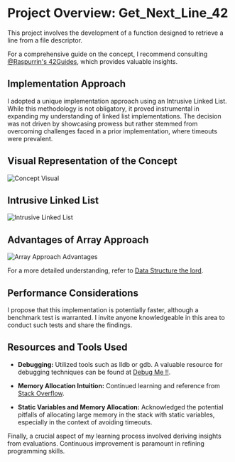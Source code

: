 # Project Overview: Get_Next_Line_42

This project involves the development of a function designed to retrieve a line from a file descriptor.

For a comprehensive guide on the concept, I recommend consulting [@Raspurrin's 42Guides](https://github.com/Raspurrin/42Guides/blob/main/get_next_line/get_next_line.md), which provides valuable insights.

## Implementation Approach

I adopted a unique implementation approach using an Intrusive Linked List. While this methodology is not obligatory, it proved instrumental in expanding my understanding of linked list implementations. The decision was not driven by showcasing prowess but rather stemmed from overcoming challenges faced in a prior implementation, where timeouts were prevalent.

## Visual Representation of the Concept

![Concept Visual](https://user-images.githubusercontent.com/66947064/183244165-8375f657-5c85-4c64-98e2-47e206932e70.png)

## Intrusive Linked List

![Intrusive Linked List](https://user-images.githubusercontent.com/66947064/183244206-088c95b7-cccd-4488-ac0b-54adceb879b1.png)

## Advantages of Array Approach

![Array Approach Advantages](https://user-images.githubusercontent.com/66947064/183244646-b5e47b3f-01c0-4cea-9ad6-37642b9e6f7f.png)

For a more detailed understanding, refer to [Data Structure the lord](https://www.data-structures-in-practice.com/intrusive-linked-lists/).

## Performance Considerations

I propose that this implementation is potentially faster, although a benchmark test is warranted. I invite anyone knowledgeable in this area to conduct such tests and share the findings.

## Resources and Tools Used

- **Debugging:** Utilized tools such as lldb or gdb. A valuable resource for debugging techniques can be found at [Debug Me !!](https://sebastienwae.github.io/debugging-42/).

- **Memory Allocation Intuition:** Continued learning and reference from [Stack Overflow](https://stackoverflow.com/questions/1538420/difference-between-malloc-and-calloc).

- **Static Variables and Memory Allocation:** Acknowledged the potential pitfalls of allocating large memory in the stack with static variables, especially in the context of avoiding timeouts.

Finally, a crucial aspect of my learning process involved deriving insights from evaluations. Continuous improvement is paramount in refining programming skills.
